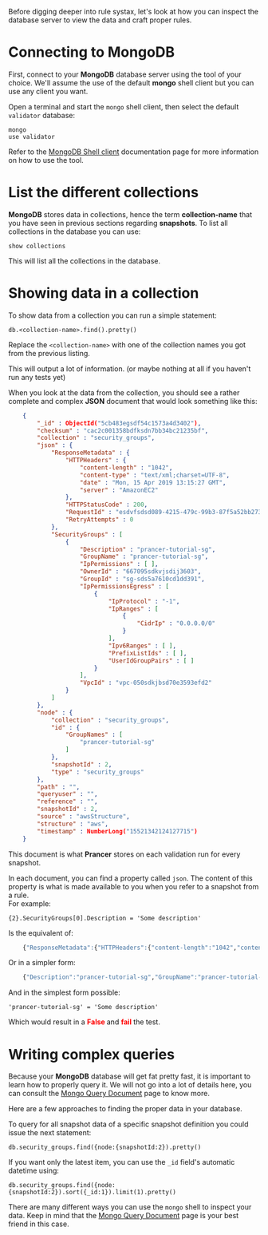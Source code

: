 Before digging deeper into rule systax, let's look at how you can inspect the database server to view the data and craft proper rules.

# Connecting to MongoDB

First, connect to your **MongoDB** database server using the tool of your choice. We'll assume the use of the default **mongo** shell client but you can use any client you want.

Open a terminal and start the `mongo` shell client, then select the default `validator` database:

    mongo
    use validator

Refer to the [MongoDB Shell client](https://docs.mongodb.com/manual/mongo/) documentation page for more information on how to use the tool.

# List the different collections

**MongoDB** stores data in collections, hence the term **collection-name** that you have seen in previous sections regarding **snapshots**. To list all collections in the database you can use:

    show collections

This will list all the collections in the database.

# Showing data in a collection

To show data from a collection you can run a simple statement:

    db.<collection-name>.find().pretty()

Replace the `<collection-name>` with one of the collection names you got from the previous listing.

This will output a lot of information. (or maybe nothing at all if you haven't run any tests yet)

When you look at the data from the collection, you should see a rather complete and complex **JSON** document that would look something like this:

```json
    {
        "_id" : ObjectId("5cb483egsdf54c1573a4d3402"),
        "checksum" : "cac2c001358bdfksdn7bb34bc21235bf",
        "collection" : "security_groups",
        "json" : {
            "ResponseMetadata" : {
                "HTTPHeaders" : {
                    "content-length" : "1042",
                    "content-type" : "text/xml;charset=UTF-8",
                    "date" : "Mon, 15 Apr 2019 13:15:27 GMT",
                    "server" : "AmazonEC2"
                },
                "HTTPStatusCode" : 200,
                "RequestId" : "esdvfsdsd089-4215-479c-99b3-87f5a52bb273",
                "RetryAttempts" : 0
            },
            "SecurityGroups" : [
                {
                    "Description" : "prancer-tutorial-sg",
                    "GroupName" : "prancer-tutorial-sg",
                    "IpPermissions" : [ ],
                    "OwnerId" : "667095sdkvjsdij3603",
                    "GroupId" : "sg-sds5a7610cd1dd391",
                    "IpPermissionsEgress" : [
                        {
                            "IpProtocol" : "-1",
                            "IpRanges" : [
                                {
                                    "CidrIp" : "0.0.0.0/0"
                                }
                            ],
                            "Ipv6Ranges" : [ ],
                            "PrefixListIds" : [ ],
                            "UserIdGroupPairs" : [ ]
                        }
                    ],
                    "VpcId" : "vpc-050sdkjbsd70e3593efd2"
                }
            ]
        },
        "node" : {
            "collection" : "security_groups",
            "id" : {
                "GroupNames" : [
                    "prancer-tutorial-sg"
                ]
            },
            "snapshotId" : 2,
            "type" : "security_groups"
        },
        "path" : "",
        "queryuser" : "",
        "reference" : "",
        "snapshotId" : 2,
        "source" : "awsStructure",
        "structure" : "aws",
        "timestamp" : NumberLong("15521342124127715")
    }
```

This document is what **Prancer** stores on each validation run for every snapshot.

In each document, you can find a property called `json`. The content of this property is what is made available to you when you refer to a snapshot from a rule. </br>For example:

    {2}.SecurityGroups[0].Description = 'Some description'

Is the equivalent of:
```r
    {"ResponseMetadata":{"HTTPHeaders":{"content-length":"1042","content-type":"text/xml;charset=UTF-8","date":"Mon, 15 Apr 2019 13:15:27 GMT","server":"AmazonEC2"},"HTTPStatusCode":200,"RequestId":"e0806089-4215-479c-99b3-87f5a52bb273","RetryAttempts":0},"SecurityGroups":[{"Description":"prancer-tutorial-sg","GroupName":"prancer-tutorial-sg","IpPermissions":[],"OwnerId":"667095293603","GroupId":"sg-0125a7610cd1dd391","IpPermissionsEgress":[{"IpProtocol":"-1","IpRanges":[{"CidrIp":"0.0.0.0/0"}],"Ipv6Ranges":[],"PrefixListIds":[],"UserIdGroupPairs":[]}],"VpcId":"vpc-050b8b70e3593efd2"}]}.SecurityGroups[0].Description = 'Some description'
```

Or in a simpler form:

```r
    {"Description":"prancer-tutorial-sg","GroupName":"prancer-tutorial-sg","IpPermissions":[],"OwnerId":"667095293603","GroupId":"sg-0125a7610cd1dd391","IpPermissionsEgress":[{"IpProtocol":"-1","IpRanges":[{"CidrIp":"0.0.0.0/0"}],"Ipv6Ranges":[],"PrefixListIds":[],"UserIdGroupPairs":[]}],"VpcId":"vpc-050b8b70e3593efd2"}.Description = 'Some description'
```

And in the simplest form possible:

    'prancer-tutorial-sg' = 'Some description'

Which would result in a <strong style="color:red;"> False </strong> and <strong style="color: red;">fail</strong> the test.

# Writing complex queries

Because your **MongoDB** database will get fat pretty fast, it is important to learn how to properly query it. We will not go into a lot of details here, you can consult the [Mongo Query Document](https://docs.mongodb.com/manual/tutorial/query-documents/) page to know more.

Here are a few approaches to finding the proper data in your database.

To query for all snapshot data of a specific snapshot definition you could issue the next statement:

    db.security_groups.find({node:{snapshotId:2}).pretty()

If you want only the latest item, you can use the `_id` field's automatic datetime using:

    db.security_groups.find({node:{snapshotId:2}).sort({_id:1}).limit(1).pretty()

There are many different ways you can use the `mongo` shell to inspect your data. Keep in mind that the [Mongo Query Document](https://docs.mongodb.com/manual/tutorial/query-documents/) page is your best friend in this case.
